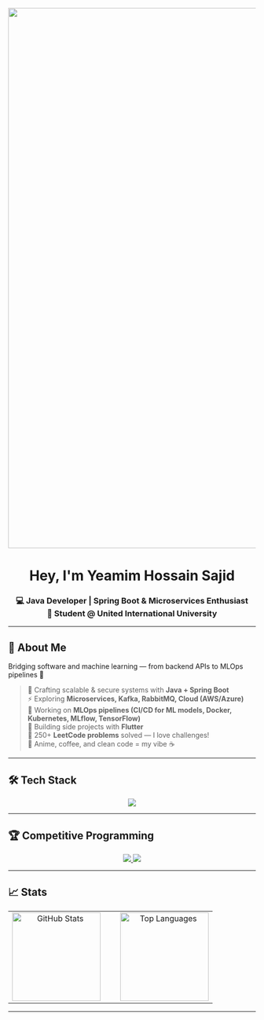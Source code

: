 
<p align="center">
  <img src="https://media.licdn.com/dms/image/v2/D4D16AQH64dPzW21-dw/profile-displaybackgroundimage-shrink_200_800/profile-displaybackgroundimage-shrink_200_800/0/1692387406397?e=2147483647&v=beta&t=q85yemJNnHWVwQ1p0srV7uW6aD5KmZ4h_oXIfOnwL40" alt="banner" width="1100",height="200" />
</p>

<h1 align="center">Hey, I'm <b>Yeamim Hossain Sajid</b> </h1>

<h3 align="center">
💻 Java Developer | Spring Boot & Microservices Enthusiast <br/>
📍 Student @ United International University
</h3>

---


## 🌌 About Me
Bridging software and machine learning — from backend APIs to MLOps pipelines 🌉
> 🌱 Crafting scalable & secure systems with **Java + Spring Boot**  
> ⚡ Exploring **Microservices, Kafka, RabbitMQ, Cloud (AWS/Azure)**  
> 🤖 Working on **MLOps pipelines (CI/CD for ML models, Docker, Kubernetes, MLflow, TensorFlow)**  
> 📱 Building side projects with **Flutter**  
> 🧠 250+ **LeetCode problems** solved — I love challenges!  
> 💖 Anime, coffee, and clean code = my vibe ☕️

---

## 🛠 Tech Stack
<p align="center">
<img src="https://skillicons.dev/icons?i=java,spring,flutter,dart,docker,kubernetes,aws,azure,react,html,css,js,postgres,mysql,mongodb,redis,git,githubactions,jenkins,linux,python,tensorflow,pytorch,numpy,pandas&theme=light" />

</p>




---

## 🏆 Competitive Programming
<p align="center">
  <a href="https://leetcode.com/u/yeamim_hossain_sajid/">
    <img src="https://img.shields.io/badge/LeetCode-%23FFA116?style=for-the-badge&logo=leetcode&logoColor=black" />
  </a>
  <a href="https://codeforces.com/profile/paradox_71">
    <img src="https://img.shields.io/badge/Codeforces-%231F8ACB?style=for-the-badge&logo=codeforces&logoColor=white" />
  </a>
</p>

---

## 📈 Stats

<table align="center">
  <tr>
    <td align="center" style="padding-right: 20px;">
      <img src="https://github-readme-stats.vercel.app/api?username=YeamimHossainSajid&show_icons=true&locale=en&theme=react" alt="GitHub Stats" height="180" />
    </td>
    <td align="center" style="padding-left: 20px;">
      <img src="https://github-readme-stats.vercel.app/api/top-langs?username=YeamimHossainSajid&show_icons=true&locale=en&layout=compact&theme=react" alt="Top Languages" height="180" />
    </td>
  </tr>
</table>



---



